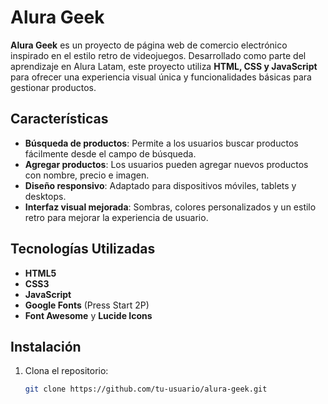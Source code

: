 # Alura Geek

**Alura Geek** es un proyecto de página web de comercio electrónico inspirado en el estilo retro de videojuegos. Desarrollado como parte del aprendizaje en Alura Latam, este proyecto utiliza **HTML, CSS y JavaScript** para ofrecer una experiencia visual única y funcionalidades básicas para gestionar productos.

## Características

- **Búsqueda de productos**: Permite a los usuarios buscar productos fácilmente desde el campo de búsqueda.
- **Agregar productos**: Los usuarios pueden agregar nuevos productos con nombre, precio e imagen.
- **Diseño responsivo**: Adaptado para dispositivos móviles, tablets y desktops.
- **Interfaz visual mejorada**: Sombras, colores personalizados y un estilo retro para mejorar la experiencia de usuario.

## Tecnologías Utilizadas

- **HTML5**
- **CSS3**
- **JavaScript**
- **Google Fonts** (Press Start 2P)
- **Font Awesome** y **Lucide Icons**

## Instalación

1. Clona el repositorio:
   ```bash
   git clone https://github.com/tu-usuario/alura-geek.git
